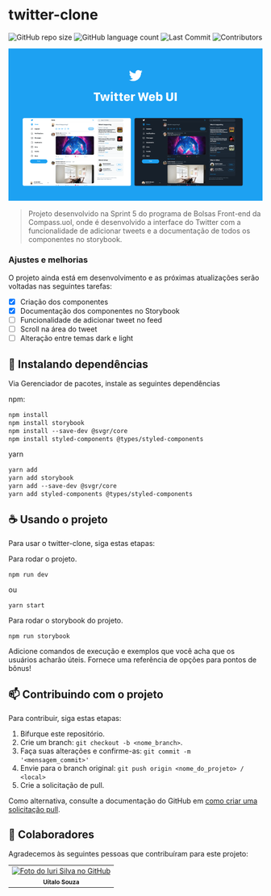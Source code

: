 # twitter-clone

<!---Esses são exemplos. Veja https://shields.io para outras pessoas ou para personalizar este conjunto de escudos. Você pode querer incluir dependências, status do projeto e informações de licença aqui--->

![GitHub repo size](https://img.shields.io/github/repo-size/uitalorss/twitter-clone?style=for-the-badge)
![GitHub language count](https://img.shields.io/github/languages/count/uitalorss/twitter-clone?style=for-the-badge)
![Last Commit](https://img.shields.io/github/last-commit/uitalorss/twitter-clone?style=for-the-badge)
![Contributors](https://img.shields.io/github/contributors/uitalorss/twitter-clone?style=for-the-badge)

<img src="./src/assets/cover.png" alt="exemplo imagem">

> Projeto desenvolvido na Sprint 5 do programa de Bolsas Front-end da Compass.uol, onde é desenvolvido a interface do Twitter com a funcionalidade de adicionar tweets e a documentação de todos os componentes no storybook.

### Ajustes e melhorias

O projeto ainda está em desenvolvimento e as próximas atualizações serão voltadas nas seguintes tarefas:

- [x] Criação dos componentes
- [x] Documentação dos componentes no Storybook
- [ ] Funcionalidade de adicionar tweet no feed
- [ ] Scroll na área do tweet
- [ ] Alteração entre temas dark e light

## 🚀 Instalando dependências

Via Gerenciador de pacotes, instale as seguintes dependências

npm:

```
npm install
npm install storybook
npm install --save-dev @svgr/core
npm install styled-components @types/styled-components
```

yarn

```
yarn add
yarn add storybook
yarn add --save-dev @svgr/core
yarn add styled-components @types/styled-components
```

## ☕ Usando o projeto

Para usar o twitter-clone, siga estas etapas:

Para rodar o projeto.

```
npm run dev
```

ou

```
yarn start
```

Para rodar o storybook do projeto.

```
npm run storybook
```

Adicione comandos de execução e exemplos que você acha que os usuários acharão úteis. Fornece uma referência de opções para pontos de bônus!

## 📫 Contribuindo com o projeto

<!---Se o seu README for longo ou se você tiver algum processo ou etapas específicas que deseja que os contribuidores sigam, considere a criação de um arquivo CONTRIBUTING.md separado--->

Para contribuir, siga estas etapas:

1. Bifurque este repositório.
2. Crie um branch: `git checkout -b <nome_branch>`.
3. Faça suas alterações e confirme-as: `git commit -m '<mensagem_commit>'`
4. Envie para o branch original: `git push origin <nome_do_projeto> / <local>`
5. Crie a solicitação de pull.

Como alternativa, consulte a documentação do GitHub em [como criar uma solicitação pull](https://help.github.com/en/github/collaborating-with-issues-and-pull-requests/creating-a-pull-request).

## 🤝 Colaboradores

Agradecemos às seguintes pessoas que contribuíram para este projeto:

<table>
  <tr>
    <td align="center">
      <a href="#">
        <img src="https://avatars.githubusercontent.com/u/15834173?v=4" width="100px;" alt="Foto do Iuri Silva no GitHub"/><br>
        <sub>
          <b>Uítalo Souza</b>
        </sub>
      </a>
    </td>
  </tr>
</table>
